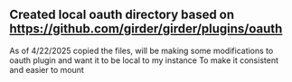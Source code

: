 ## Created local oauth directory based on https://github.com/girder/girder/plugins/oauth
As of 4/22/2025 copied the files, will be making some modifications to oauth plugin and want it to be local to my instance
To make it consistent and easier to mount
